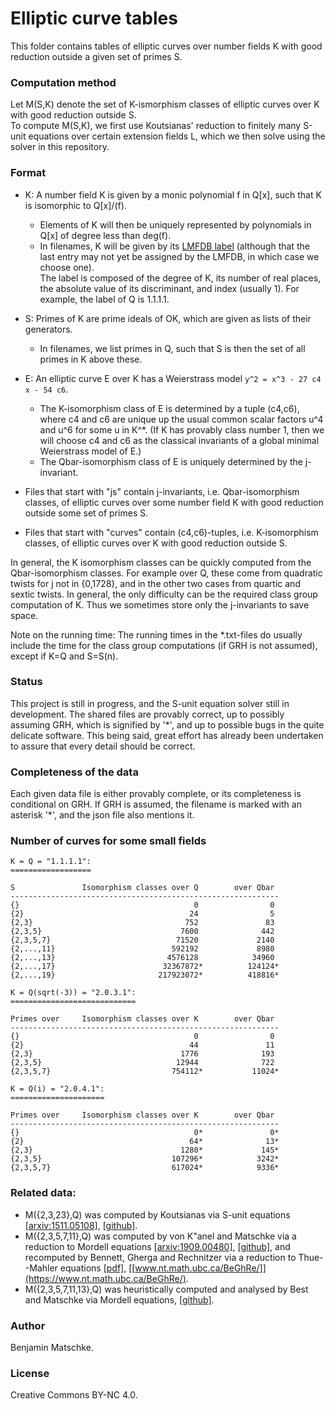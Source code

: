 # Elliptic curve tables

This folder contains tables of elliptic curves over number fields K with good reduction outside a given set of primes S.

### Computation method

Let M(S,K) denote the set of K-ismorphism classes of elliptic curves over K with good reduction outside S.  
To compute M(S,K), we first use Koutsianas' reduction to finitely many S-unit equations over certain extension fields L, which we then solve using the solver in this repository.

### Format

- K: A number field K is given by a monic polynomial f in Q[x], such that K is isomorphic to Q[x]/(f).
  - Elements of K will then be uniquely represented by polynomials in Q[x] of degree less than deg(f).
  - In filenames, K will be given by its [LMFDB label](https://www.lmfdb.org/NumberField/FieldLabels) 
    (although that the last entry may not yet be assigned by the LMFDB, in which case we choose one).  
    The label is composed of the degree of K, its number of real places, the absolute value of its discriminant, and index (usually 1).
    For example, the label of Q is 1.1.1.1.
- S: Primes of K are prime ideals of OK, which are given as lists of their generators.
  - In filenames, we list primes in Q, such that S is then the set of all primes in K above these.
- E: An elliptic curve E over K has a Weierstrass model `y^2 = x^3 - 27 c4 x - 54 c6`.
  - The K-isomorphism class of E is determined by a tuple (c4,c6), where c4 and c6 are unique up the usual common scalar factors u^4 and u^6 for some u in K^*. 
    (If K has provably class number 1, then we will choose c4 and c6 as the classical invariants of a global minimal Weierstrass model of E.)
  - The Qbar-isomorphism class of E is uniquely determined by the j-invariant.

- Files that start with "js" contain j-invariants, i.e. Qbar-isomorphism classes, of elliptic curves over some number field K with good reduction outside some set of primes S.
- Files that start with "curves" contain (c4,c6)-tuples, i.e. K-isomorphism classes, of elliptic curves over K with good reduction outside S. 

In general, the K isomorphism classes can be quickly computed from the Qbar-isomorphism classes.
For example over Q, these come from quadratic twists for j not in {0,1728}, and in the other two cases from quartic and sextic twists.
In general, the only difficulty can be the required class group computation of K. 
Thus we sometimes store only the j-invariants to save space.

Note on the running time: The running times in the *.txt-files do usually include the time for the class group computations (if GRH is not assumed), except if K=Q and S=S(n).

### Status

This project is still in progress, and the S-unit equation solver still in development. 
The shared files are provably correct, up to possibly assuming GRH, which is signified by '*', and up to possible bugs in the quite delicate software.
This being said, great effort has already been undertaken to assure that every detail should be correct.

### Completeness of the data

Each given data file is either provably complete, or its completeness is conditional on GRH.
If GRH is assumed, the filename is marked with an asterisk '*', and the json file also mentions it. 

### Number of curves for some small fields

    K = Q = "1.1.1.1":
    ==================
    
    S               Isomorphism classes over Q        over Qbar
    ------------------------------------------------------------
    {}                                       0                0
    {2}                                     24                5
    {2,3}                                  752               83
    {2,3,5}                               7600              442
    {2,3,5,7}                            71520             2140
    {2,...,11}                          592192             8980
    {2,...,13}                         4576128            34960
    {2,...,17}                        32367872*          124124*
    {2,...,19}                       217923072*          418816*

    K = Q(sqrt(-3)) = "2.0.3.1":
    ============================

    Primes over     Isomorphism classes over K        over Qbar
    ------------------------------------------------------------
    {}                                       0                0
    {2}                                     44               11
    {2,3}                                 1776              193
    {2,3,5}                              12944              722
    {2,3,5,7}                           754112*           11024*

    K = Q(i) = "2.0.4.1":
    =====================

    Primes over     Isomorphism classes over K        over Qbar
    ------------------------------------------------------------
    {}                                       0*               0*
    {2}                                     64*              13*
    {2,3}                                 1280*             145*
    {2,3,5}                             107296*            3242*
    {2,3,5,7}                           617024*            9336*

### Related data:

- M({2,3,23},Q) was computed by Koutsianas via S-unit equations [[arxiv:1511.05108]](https://arxiv.org/abs/1511.05108), [[github]](https://github.com/akoutsianas/ERGOS).
- M({2,3,5,7,11},Q) was computed by von K\"anel and Matschke via a reduction to Mordell equations [[arxiv:1909.00480]](https://arxiv.org/abs/1909.00480), [[github]](https://github.com/bmatschke/solving-classical-diophantine-equations), and recomputed by Bennett, Gherga and Rechnitzer via a reduction to Thue--Mahler equations [[pdf]](https://www.math.ubc.ca/~andrewr/pubs/BeGhRe.pdf), [[www.nt.math.ubc.ca/BeGhRe/]](https://www.nt.math.ubc.ca/BeGhRe/).
- M({2,3,5,7,11,13},Q) was heuristically computed and analysed by Best and Matschke via Mordell equations, [[github]](https://github.com/elliptic-curve-data/ec-data-S6). 

### Author

Benjamin Matschke.

### License

Creative Commons BY-NC 4.0.

